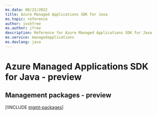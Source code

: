 ```yaml
---
ms.data: 08/22/2022
title: Azure Managed Applications SDK for Java
ms.topic: reference
author: joshfree
ms.author: jfree
description: Reference for Azure Managed Applications SDK for Java
ms.service: managedapplications
ms.devlang: java
---
```

# Azure Managed Applications SDK for Java - preview

## Management packages - preview
[!INCLUDE [mgmt-packages](managed-applications-mgmt-index.md)]